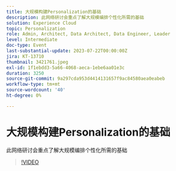 ```yaml
---
title: 大规模构建Personalization的基础
description: 此网络研讨会重点了解大规模编排个性化所需的基础
solution: Experience Cloud
topic: Personalization
role: Admin, Architect, Data Architect, Data Engineer, Leader
level: Intermediate
doc-type: Event
last-substantial-update: 2023-07-22T00:00:00Z
jira: KT-13710
thumbnail: 3421761.jpeg
exl-id: 1f1ebdd3-5a66-4068-aeca-1ebe6aa01e3c
duration: 3250
source-git-commit: 9a297cda953d4414131657f9ac84580aea0eabeb
workflow-type: tm+mt
source-wordcount: '40'
ht-degree: 0%

---
```


# 大规模构建Personalization的基础

此网络研讨会重点了解大规模编排个性化所需的基础

>[!VIDEO](https://video.tv.adobe.com/v/3421761/?learn=on)
